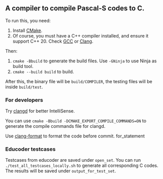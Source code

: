 ## A compiler to compile Pascal-S codes to C.

To run this, you need:
1. Install [CMake](https://cmake.org/).
2. Of course, you must have a C++ compiler installed, and ensure it support C++ 20. Check [GCC](https://gcc.gnu.org/install/binaries.html) or [Clang](https://releases.llvm.org/download.html).

Then:
1. `cmake -Bbuild` to generate the build files. Use `-GNinja` to use Ninja as build tool.
2. `cmake --build build` to build.

After this, the binary file will be `build/COMPILER`, the testing files will be inside `build/test`.

### For developers

Try [clangd](https://clangd.llvm.org/) for better IntelliSense.

You can use `cmake -Bbuild -DCMAKE_EXPORT_COMPILE_COMMANDS=ON` to generate the compile commands file for clangd.

Use [clang-format](https://clang.llvm.org/docs/ClangFormat.html) to format the code before commit.
for_statement

### Educoder testcases

Testcases from educoder are saved under `open_set`. You can run `./test_all_testcases_locally.sh` to generate all corresponding C codes. The results will be saved under `output_for_test_set`.